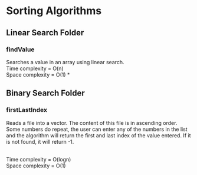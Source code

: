 # Sorting Algorithms

## Linear Search Folder
### findValue
Searches a value in an array using linear search.
<br /> Time complexity = O(n)
<br /> Space complexity = O(1)
*

## Binary Search Folder
### firstLastIndex
Reads a file into a vector.  The content of this file is in ascending order.
Some numbers do repeat, the user can enter any of the numbers in the list and the
algorithm will return the first and last index of the value entered.
If it is not found, it will return -1.

<br /> Time complexity = O(logn)
<br /> Space complexity = O(1)
